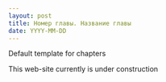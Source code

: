 ```yaml
---
layout: post
title: Номер главы. Название главы
date: YYYY-MM-DD
---
```


Default template for chapters

This web-site currently is under construction
